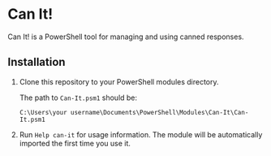 # Can It!
Can It! is a PowerShell tool for managing and using canned responses.

## Installation

1. Clone this repository to your PowerShell modules directory.

    The path to `Can-It.psm1` should be:
    ```
    C:\Users\your username\Documents\PowerShell\Modules\Can-It\Can-It.psm1
    ```

2. Run `Help can-it` for usage information. The module will be automatically imported the first time you use it.
